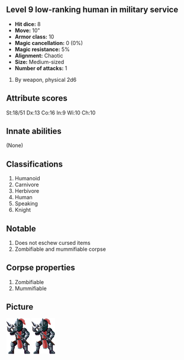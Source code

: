 ## Level 9 low-ranking human in military service

- **Hit dice:** 8
- **Move:** 10"
- **Armor class:** 10
- **Magic cancellation:** 0 (0%)
- **Magic resistance:** 5%
- **Alignment:** Chaotic
- **Size:** Medium-sized
- **Number of attacks:** 1
1. By weapon, physical 2d6

## Attribute scores

St:18/51 Dx:13 Co:16 In:9 Wi:10 Ch:10

## Innate abilities

(None)

## Classifications

1. Humanoid
2. Carnivore
3. Herbivore
4. Human
5. Speaking
6. Knight

## Notable

1. Does not eschew cursed items
2. Zombifiable and mummifiable corpse

## Corpse properties

1. Zombifiable
2. Mummifiable

## Picture

![Sergeant](https://github.com/hyvanmielenpelit/GnollHackTileSet/blob/main/Monsters/sergeant/sergeant.png?raw=true) ![Sergeant](https://github.com/hyvanmielenpelit/GnollHackTileSet/blob/main/Monsters/sergeant/sergeant_female.png)
